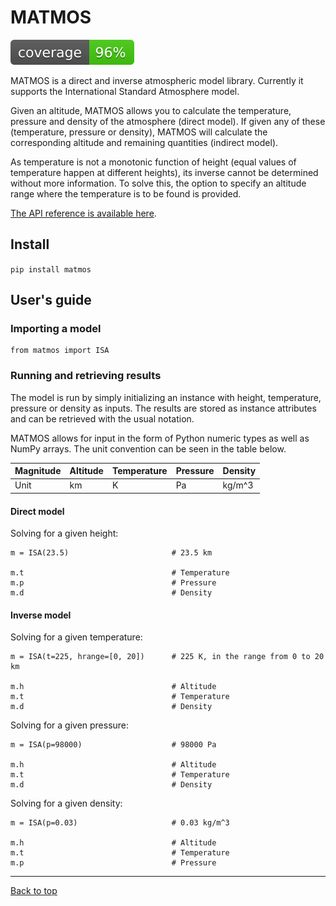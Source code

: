 # MATMOS

![alt text](tests/coverage/coverage.svg ".coverage available in tests/coverage/")

MATMOS is a direct and inverse atmospheric model library. Currently it supports 
the International Standard Atmosphere model.

Given an altitude, MATMOS allows you to calculate the temperature, pressure and 
density of the atmosphere (direct model). If given any of these (temperature,
pressure or density), MATMOS will calculate the corresponding altitude and remaining 
quantities (indirect model).

As temperature is not a monotonic function of height (equal values of temperature happen 
at different heights), its inverse cannot be determined without more information. To solve 
this, the option to specify an altitude range where the temperature is to be found is 
provided.

[The API reference is available here](https://alopezrivera-docs.github.io/matmos/).

## Install

`pip install matmos`

## User's guide
 
### Importing a model

```
from matmos import ISA
```

### Running and retrieving results

The model is run by simply initializing an instance with 
height, temperature, pressure or density as inputs. 
The results are stored as instance attributes and can be retrieved with
the usual notation.

MATMOS allows for input in the form of Python numeric types as well as NumPy arrays. 
The unit convention can be seen in the table below.

| Magnitude | Altitude | Temperature | Pressure | Density | 
| ---       | ---      | ---         | ---      | ---     | 
| Unit      | km       | K           | Pa       | kg/m^3  |

#### Direct model

Solving for a given height:

```
m = ISA(23.5)                       # 23.5 km

m.t                                 # Temperature
m.p                                 # Pressure
m.d                                 # Density
```

#### Inverse model

Solving for a given temperature:

```
m = ISA(t=225, hrange=[0, 20])      # 225 K, in the range from 0 to 20 km

m.h                                 # Altitude
m.t                                 # Temperature
m.d                                 # Density
```

Solving for a given pressure:

```
m = ISA(p=98000)                    # 98000 Pa

m.h                                 # Altitude
m.t                                 # Temperature
m.d                                 # Density
```

Solving for a given density:

```
m = ISA(p=0.03)                     # 0.03 kg/m^3

m.h                                 # Altitude
m.t                                 # Temperature
m.p                                 # Pressure
```

---
[Back to top](#matmos)
